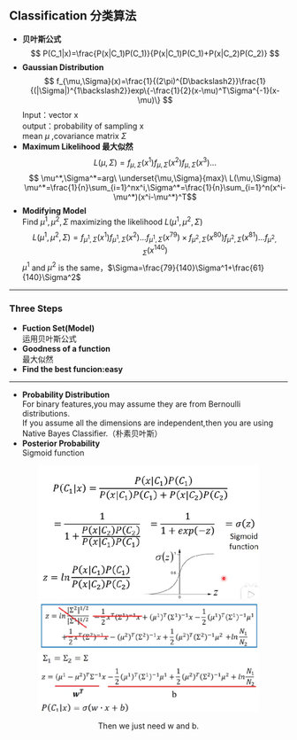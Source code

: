 ## Classification 分类算法
+ **贝叶斯公式**
$$ P(C_1|x)=\frac{P(x|C_1)P(C_1)}{P(x|C_1)P(C_1)+P(x|C_2)P(C_2)} $$  
+ **Gaussian Distribution**
$$ f_{\mu,\Sigma}(x)=\frac{1}{(2\pi)^{D\backslash2}}\frac{1}{(|\Sigma|)^{1\backslash2}}exp\{-\frac{1}{2}(x-\mu)^T\Sigma^{-1}(x-\mu)\} $$
Input：vector x  
output：probability of sampling x  
mean $\mu$ ,covariance matrix $\Sigma$  
+ **Maximum Likelihood 最大似然**
$$ L(\mu,\Sigma)=f_{\mu,\Sigma}(x^1)f_{\mu,\Sigma}(x^2)f_{\mu,\Sigma}(x^3)...$$
$$ \mu^*,\Sigma^*=arg\ \underset{\mu,\Sigma}{max}\ L(\mu,\Sigma) \mu^*=\frac{1}{n}\sum_{i=1}^nx^i,\Sigma^*=\frac{1}{n}\sum_{i=1}^n(x^i-\mu^*)(x^i-\mu^*)^T$$
+ **Modifying Model**  
Find $\mu^1,\mu^2,\Sigma$ maximizing the likelihood $L(\mu^1,\mu^2,\Sigma)$
$$ L(\mu^1,\mu^2,\Sigma)=f_{\mu^1,\Sigma}(x^1)f_{\mu^1,\Sigma}(x^2)...f_{\mu^1,\Sigma}(x^{79})\times f_{\mu^2,\Sigma}(x^{80})f_{\mu^2,\Sigma}(x^{81})...f_{\mu^2,\Sigma}(x^{140})$$
$\mu^1$ and $\mu^2$ is the same，$\Sigma=\frac{79}{140}\Sigma^1+\frac{61}{140}\Sigma^2$  
---
### Three Steps  
+ **Fuction Set(Model)**  
运用贝叶斯公式
+ **Goodness of a function**  
最大似然
+ **Find the best funcion:easy**  
---
+ **Probability Distribution**  
For binary features,you may assume they are from Bernoulli distributions.  
If you assume all the dimensions are independent,then you are using Native Bayes Classifier.（朴素贝叶斯）  
+ **Posterior Probability**  
Sigmoid function  
<div align=center><img src="https://github.com/AmeliaaChan/Machine_Learning/blob/main/Note/Image/Cla1.png?raw=true" width="400px"><div\>  
<div align=center><img src="https://github.com/AmeliaaChan/Machine_Learning/blob/main/Note/Image/Cla2.png?raw=true" width="400px"><div\>  
  
Then we just need w and b.




